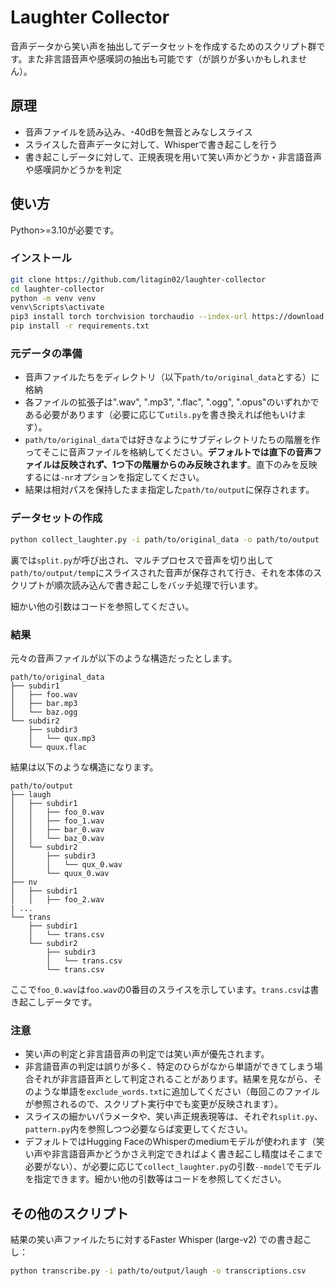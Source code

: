 # Laughter Collector

音声データから笑い声を抽出してデータセットを作成するためのスクリプト群です。また非言語音声や感嘆詞の抽出も可能です（が誤りが多いかもしれません）。

## 原理

- 音声ファイルを読み込み、-40dBを無音とみなしスライス
- スライスした音声データに対して、Whisperで書き起こしを行う
- 書き起こしデータに対して、正規表現を用いて笑い声かどうか・非言語音声や感嘆詞かどうかを判定

## 使い方

Python>=3.10が必要です。

### インストール

```bash
git clone https://github.com/litagin02/laughter-collector
cd laughter-collector
python -m venv venv
venv\Scripts\activate
pip3 install torch torchvision torchaudio --index-url https://download.pytorch.org/whl/cu121
pip install -r requirements.txt
```

### 元データの準備

- 音声ファイルたちをディレクトリ（以下`path/to/original_data`とする）に格納
- 各ファイルの拡張子は".wav", ".mp3", ".flac", ".ogg", ".opus"のいずれかである必要があります（必要に応じて`utils.py`を書き換えれば他もいけます）。
- `path/to/original_data`では好きなようにサブディレクトリたちの階層を作ってそこに音声ファイルを格納してください。**デフォルトでは直下の音声ファイルは反映されず、1つ下の階層からのみ反映されます**。直下のみを反映するには`-nr`オプションを指定してください。
- 結果は相対パスを保持したまま指定した`path/to/output`に保存されます。

### データセットの作成

```bash
python collect_laughter.py -i path/to/original_data -o path/to/output
```

裏では`split.py`が呼び出され、マルチプロセスで音声を切り出して`path/to/output/temp`にスライスされた音声が保存されて行き、それを本体のスクリプトが順次読み込んで書き起こしをバッチ処理で行います。

細かい他の引数はコードを参照してください。

### 結果

元々の音声ファイルが以下のような構造だったとします。
```
path/to/original_data
├── subdir1
│   ├── foo.wav
│   ├── bar.mp3
│   └── baz.ogg
└── subdir2
    ├── subdir3
    │   └── qux.mp3
    └── quux.flac
```

結果は以下のような構造になります。
```
path/to/output
├── laugh
│   ├── subdir1
│   │   ├── foo_0.wav
│   │   ├── foo_1.wav
│   │   ├── bar_0.wav
│   │   └── baz_0.wav
│   └── subdir2
│       ├── subdir3
│       │   └── qux_0.wav
│       └── quux_0.wav
├── nv
│   ├── subdir1
│   │   ├── foo_2.wav
| ...
└── trans
    ├── subdir1
    │   └── trans.csv
    └── subdir2
        ├── subdir3
        │   └── trans.csv
        └── trans.csv
```

ここで`foo_0.wav`は`foo.wav`の0番目のスライスを示しています。`trans.csv`は書き起こしデータです。

### 注意

- 笑い声の判定と非言語音声の判定では笑い声が優先されます。
- 非言語音声の判定は誤りが多く、特定のひらがなから単語ができてしまう場合それが非言語音声として判定されることがあります。結果を見ながら、そのような単語を`exclude_words.txt`に追加してください（毎回このファイルが参照されるので、スクリプト実行中でも変更が反映されます）。
- スライスの細かいパラメータや、笑い声正規表現等は、それぞれ`split.py`、`pattern.py`内を参照しつつ必要ならば変更してください。
- デフォルトではHugging FaceのWhisperのmediumモデルが使われます（笑い声や非言語音声かどうかさえ判定できればよく書き起こし精度はそこまで必要がない）、が必要に応じて`collect_laughter.py`の引数`--model`でモデルを指定できます。細かい他の引数等はコードを参照してください。

## その他のスクリプト

結果の笑い声ファイルたちに対するFaster Whisper (large-v2) での書き起こし：
```bash
python transcribe.py -i path/to/output/laugh -o transcriptions.csv
```
